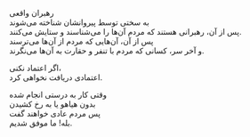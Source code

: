 رهبران واقعی  
به سختی توسط پیروانشان شناخته می‌شوند  
پس از آن، رهبرانی هستند که مردم آن‌ها را می‌شناسند و ستایش می‌کنند.  
پس از آن، آن‌هایی که مردم از آن‌ها می‌ترسند  
و آخر سر، کسانی که مردم با تنفر و حقارت به آن‌ها می‌نگرند.

اگر اعتماد نکنی،  
اعتمادی دریافت نخواهی کرد.

وقتی کار به درستی انجام شده  
بدون هیاهو یا به رخ کشیدن  
پس مردم عادی خواهند گفت  
بله! ما موفق شدیم.